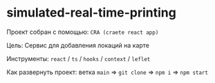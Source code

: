 # simulated-real-time-printing

Проект собран с помощью: `CRA (craete react app)`

Цель: Сервис для добавления локаций на карте

Инструменты: `react` / `ts` / `hooks` / `context` / `leflet`

Как развернуть проект:
ветка `main` => `git clone` => `npm i` => `npm start`
